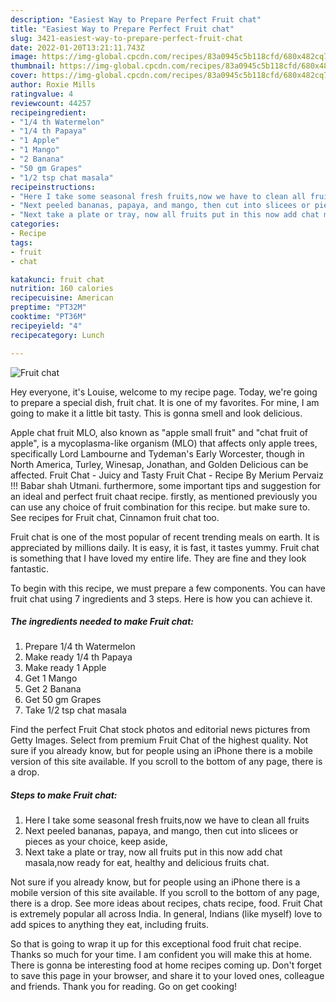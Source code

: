 ```yaml
---
description: "Easiest Way to Prepare Perfect Fruit chat"
title: "Easiest Way to Prepare Perfect Fruit chat"
slug: 3421-easiest-way-to-prepare-perfect-fruit-chat
date: 2022-01-20T13:21:11.743Z
image: https://img-global.cpcdn.com/recipes/83a0945c5b118cfd/680x482cq70/fruit-chat-recipe-main-photo.jpg
thumbnail: https://img-global.cpcdn.com/recipes/83a0945c5b118cfd/680x482cq70/fruit-chat-recipe-main-photo.jpg
cover: https://img-global.cpcdn.com/recipes/83a0945c5b118cfd/680x482cq70/fruit-chat-recipe-main-photo.jpg
author: Roxie Mills
ratingvalue: 4
reviewcount: 44257
recipeingredient:
- "1/4 th Watermelon"
- "1/4 th Papaya"
- "1 Apple"
- "1 Mango"
- "2 Banana"
- "50 gm Grapes"
- "1/2 tsp chat masala"
recipeinstructions:
- "Here I take some seasonal fresh fruits,now we have to clean all fruits"
- "Next peeled bananas, papaya, and mango, then cut into slicees or pieces as your choice, keep aside,"
- "Next take a plate or tray, now all fruits put in this now add chat masala,now ready for eat, healthy and delicious fruits chat."
categories:
- Recipe
tags:
- fruit
- chat

katakunci: fruit chat 
nutrition: 160 calories
recipecuisine: American
preptime: "PT32M"
cooktime: "PT36M"
recipeyield: "4"
recipecategory: Lunch

---
```



![Fruit chat](https://img-global.cpcdn.com/recipes/83a0945c5b118cfd/680x482cq70/fruit-chat-recipe-main-photo.jpg)

Hey everyone, it's Louise, welcome to my recipe page. Today, we're going to prepare a special dish, fruit chat. It is one of my favorites. For mine, I am going to make it a little bit tasty. This is gonna smell and look delicious.

Apple chat fruit MLO, also known as &#34;apple small fruit&#34; and &#34;chat fruit of apple&#34;, is a mycoplasma-like organism (MLO) that affects only apple trees, specifically Lord Lambourne and Tydeman&#39;s Early Worcester, though in North America, Turley, Winesap, Jonathan, and Golden Delicious can be affected. Fruit Chat - Juicy and Tasty Fruit Chat - Recipe By Merium Pervaiz !!! Babar shah Utmani. furthermore, some important tips and suggestion for an ideal and perfect fruit chaat recipe. firstly, as mentioned previously you can use any choice of fruit combination for this recipe. but make sure to. See recipes for Fruit chat, Cinnamon fruit chat too.

Fruit chat is one of the most popular of recent trending meals on earth. It is appreciated by millions daily. It is easy, it is fast, it tastes yummy. Fruit chat is something that I have loved my entire life. They are fine and they look fantastic.


To begin with this recipe, we must prepare a few components. You can have fruit chat using 7 ingredients and 3 steps. Here is how you can achieve it.

<!--inarticleads1-->

##### The ingredients needed to make Fruit chat:

1. Prepare 1/4 th Watermelon
1. Make ready 1/4 th Papaya
1. Make ready 1 Apple
1. Get 1 Mango
1. Get 2 Banana
1. Get 50 gm Grapes
1. Take 1/2 tsp chat masala


Find the perfect Fruit Chat stock photos and editorial news pictures from Getty Images. Select from premium Fruit Chat of the highest quality. Not sure if you already know, but for people using an iPhone there is a mobile version of this site available. If you scroll to the bottom of any page, there is a drop. 

<!--inarticleads2-->

##### Steps to make Fruit chat:

1. Here I take some seasonal fresh fruits,now we have to clean all fruits
1. Next peeled bananas, papaya, and mango, then cut into slicees or pieces as your choice, keep aside,
1. Next take a plate or tray, now all fruits put in this now add chat masala,now ready for eat, healthy and delicious fruits chat.


Not sure if you already know, but for people using an iPhone there is a mobile version of this site available. If you scroll to the bottom of any page, there is a drop. See more ideas about recipes, chats recipe, food. Fruit Chat is extremely popular all across India. In general, Indians (like myself) love to add spices to anything they eat, including fruits. 

So that is going to wrap it up for this exceptional food fruit chat recipe. Thanks so much for your time. I am confident you will make this at home. There is gonna be interesting food at home recipes coming up. Don't forget to save this page in your browser, and share it to your loved ones, colleague and friends. Thank you for reading. Go on get cooking!
